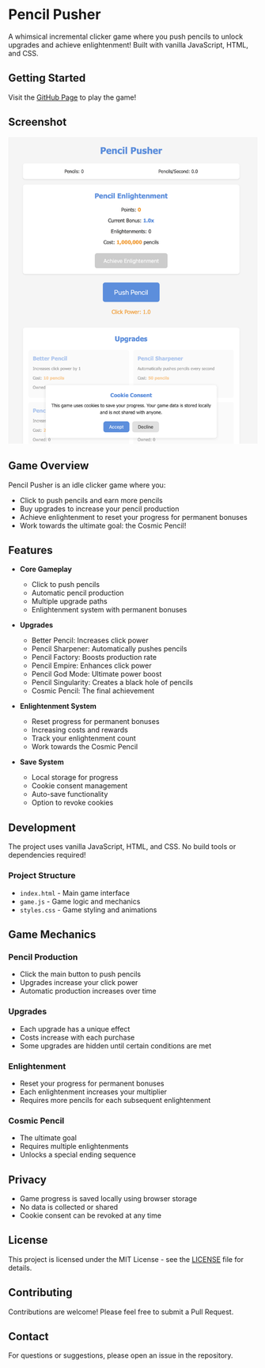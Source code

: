 # Pencil Pusher

A whimsical incremental clicker game where you push pencils to unlock upgrades and achieve enlightenment! Built with vanilla JavaScript, HTML, and CSS.


## Getting Started

Visit the [GitHub Page](https://welbornt.github.io/pencil-pusher/) to play the game!

## Screenshot

![Game Screenshot](screenshot.png)

## Game Overview

Pencil Pusher is an idle clicker game where you:
- Click to push pencils and earn more pencils
- Buy upgrades to increase your pencil production
- Achieve enlightenment to reset your progress for permanent bonuses
- Work towards the ultimate goal: the Cosmic Pencil!

## Features

- **Core Gameplay**
  - Click to push pencils
  - Automatic pencil production
  - Multiple upgrade paths
  - Enlightenment system with permanent bonuses

- **Upgrades**
  - Better Pencil: Increases click power
  - Pencil Sharpener: Automatically pushes pencils
  - Pencil Factory: Boosts production rate
  - Pencil Empire: Enhances click power
  - Pencil God Mode: Ultimate power boost
  - Pencil Singularity: Creates a black hole of pencils
  - Cosmic Pencil: The final achievement

- **Enlightenment System**
  - Reset progress for permanent bonuses
  - Increasing costs and rewards
  - Track your enlightenment count
  - Work towards the Cosmic Pencil

- **Save System**
  - Local storage for progress
  - Cookie consent management
  - Auto-save functionality
  - Option to revoke cookies

## Development

The project uses vanilla JavaScript, HTML, and CSS. No build tools or dependencies required!

### Project Structure
- `index.html` - Main game interface
- `game.js` - Game logic and mechanics
- `styles.css` - Game styling and animations

## Game Mechanics

### Pencil Production
- Click the main button to push pencils
- Upgrades increase your click power
- Automatic production increases over time

### Upgrades
- Each upgrade has a unique effect
- Costs increase with each purchase
- Some upgrades are hidden until certain conditions are met

### Enlightenment
- Reset your progress for permanent bonuses
- Each enlightenment increases your multiplier
- Requires more pencils for each subsequent enlightenment

### Cosmic Pencil
- The ultimate goal
- Requires multiple enlightenments
- Unlocks a special ending sequence

## Privacy

- Game progress is saved locally using browser storage
- No data is collected or shared
- Cookie consent can be revoked at any time

## License

This project is licensed under the MIT License - see the [LICENSE](LICENSE) file for details.

## Contributing

Contributions are welcome! Please feel free to submit a Pull Request.

## Contact

For questions or suggestions, please open an issue in the repository. 